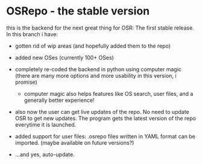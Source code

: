 # OSRepo - the stable version


this is the backend for the next great thing for OSR: The first stable release. In this branch i have:

* gotten rid of wip areas (and hopefully added them to the repo)

* added new OSes (currently 100+ OSes)

* completely re-coded the backend in python using computer magic (there are many more options and more usability in this version, i promise)
  * computer magic also helps features like OS search, user files, and a generally better experience!

* also now the user can get live updates of the repo. No need to update OSR to get new updates. The program gets the latest version of the repo everytime it is launched.

* added support for user files: .osrepo files written in YAML format can be imported. (maybe  available on future versions?)

* ...and yes, auto-update.
